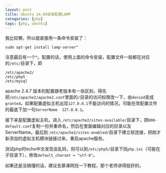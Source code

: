 ```yaml
---
layout: post
title: Ubuntu 14.04安装配置LAMP
categories: [php]
tags: [php, ubuntu]
---
```


我比较懒，所以就直接用一条命令安装了：

	sudo apt-get install lamp-server^

注意最后有一个^。配置的话，使用上面的命令安装，配置文件一般都在对应的`/etc/`目录下，即

	/etc/apache2/
	/etc/php5
	/etc/mysql

apache 2.4.7 版本的配置跟老版本有一些区别，得先把`/etc/apache2/apache2.conf`里面的`/`目录的访问权限改一下，由`denied`变成`granted`。如果配置虚拟主机出现`127.0.0.1`不能访问的情况，可能在改配置文件的最底下加一句`ServerName  127.0.0.1`。  

接下来是配置虚拟主机，进入 `/etc/apache2/sites-available/`目录下，把`000-default.conf`复制一份并重命名，然后在里面编辑对应的目录以及ServerName。最后到 `/etc/apache2/sites-enabled/`目录下建立软连接，把刚才新添加的虚拟主机模块链接过来，重启apache服务。  

测试php时echo中文发现会乱码，则可以到`/etc/php5/`目录下找`php.ini`（可能在子目录下），修改`default_charset = "utf-8"`。  

如果还是没搞懂的话，建议去慕课网找一下教程，那个老师讲得挺好的。